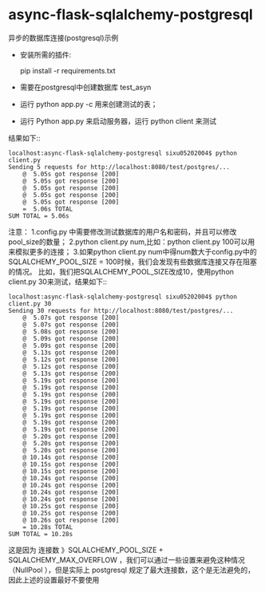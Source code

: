 async-flask-sqlalchemy-postgresql
=================================

异步的数据库连接(postgresql)示例

* 安装所需的插件:

	pip install -r requirements.txt

* 需要在postgresql中创建数据库 test_asyn 

* 运行 python app.py -c 用来创建测试的表；

* 运行 Python app.py 来启动服务器，运行 python client 来测试

结果如下::

	localhost:async-flask-sqlalchemy-postgresql sixu05202004$ python client.py
	Sending 5 requests for http://localhost:8080/test/postgres/...
		@  5.05s got response [200]
		@  5.05s got response [200]
		@  5.05s got response [200]
		@  5.05s got response [200]
		@  5.05s got response [200]
		=  5.06s TOTAL
	SUM TOTAL = 5.06s


注意：
1.config.py 中需要修改测试数据库的用户名和密码，并且可以修改pool_size的数量；
2.python client.py num,比如：python client.py 100可以用来模拟更多的连接；
3.如果python client.py num中得num数大于config.py中的SQLALCHEMY_POOL_SIZE = 100时候，我们会发现有些数据库连接又存在阻塞的情况。
比如，我们把SQLALCHEMY_POOL_SIZE改成10，使用python client.py 30来测试，结果如下::

	localhost:async-flask-sqlalchemy-postgresql sixu05202004$ python client.py 30
	Sending 30 requests for http://localhost:8080/test/postgres/...
		@  5.07s got response [200]
		@  5.07s got response [200]
		@  5.08s got response [200]
		@  5.09s got response [200]
		@  5.09s got response [200]
		@  5.13s got response [200]
		@  5.12s got response [200]
		@  5.12s got response [200]
		@  5.13s got response [200]
		@  5.19s got response [200]
		@  5.19s got response [200]
		@  5.19s got response [200]
		@  5.19s got response [200]
		@  5.19s got response [200]
		@  5.19s got response [200]
		@  5.19s got response [200]
		@  5.19s got response [200]
		@  5.20s got response [200]
		@  5.20s got response [200]
		@  5.20s got response [200]
		@ 10.14s got response [200]
		@ 10.15s got response [200]
		@ 10.15s got response [200]
		@ 10.24s got response [200]
		@ 10.24s got response [200]
		@ 10.24s got response [200]
		@ 10.24s got response [200]
		@ 10.25s got response [200]
		@ 10.25s got response [200]
		@ 10.26s got response [200]
		= 10.28s TOTAL
	SUM TOTAL = 10.28s


这是因为 连接数 》SQLALCHEMY_POOL_SIZE + SQLALCHEMY_MAX_OVERFLOW ，我们可以通过一些设置来避免这种情况（NullPool ），但是实际上 postgresql 规定了最大连接数，这个是无法避免的，因此上述的设置最好不要使用
